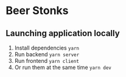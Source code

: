 # Beer Stonks

## Launching application locally

1. Install dependencies `yarn`
2. Run backend `yarn server`
3. Run frontend `yarn client`
4. Or run them at the same time `yarn dev`
